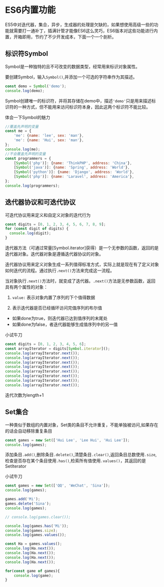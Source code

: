 # ES6内置功能

ES5中对迭代器，集合，异步，生成器的处理是欠缺的，如果想使用高级一些的功能就需要打一通补丁，插满针管才能像ES6这么灵巧，ES6版本对这些功能进行内置，开箱即用，节约了不少开发成本，下面一个一个剖析。

## 标识符Symbol

Symbol是一种独特的且不可改变的数据类型，经常用来标识对象属性。

要创建Symbol，输入`Symbol()`,并添加一个可选的字符串作为其描述。

```js
const demo = Symbol('demo');
console.log(demo);
```
Symbol创建唯一的标识符，并将其存储在demo中，描述`'demo'`只是用来描述标识符的一种方式，但不能用来访问标识符本身，因此这两个标识符不能比较。

体会一下Symbol的魅力

```js
//覆盖先声明的变量
const me = {
    'me': {name: 'lee', sex: 'man'},
    'me': {name: 'Hui', sex: 'man'},
};
console.log(me);
//不会覆盖先声明的变量
const programmers = {
    [Symbol('php')]: {name: 'ThinkPHP', address: 'China'},
    [Symbol('java')]: {name: 'Spring', address: 'World'},
    [Symbol('python')]: {name: 'Django', address: 'World'},
    [Symbol('php')]: {name: 'Laravel', address: 'America'},
};
console.log(programmers);
```

## 迭代器协议和可迭代协议

可迭代协议用来定义和自定义对象的迭代行为

```js
const digits = [0, 1, 2, 3, 4, 5, 6, 7, 8, 9];
for (const digit of digits) {
  console.log(digit);
}
```

迭代器方法（可通过常量[Symbol.iterator]获得）是一个无参数的函数，返回的是迭代器对象。迭代器对象是遵循迭代器协议的对象。

迭代器协议用来定义对象生成一系列值得标准方式，实际上就是现在有了定义对象如何迭代的流程。通过执行`.next()`方法来完成这一流程。

当对象执行`.next()`方法时，就变成了迭代器。`.next()`方法是无参数函数，返回具有两个属性的对象：

1. `value:` 表示对象内置了序列的下个值得数据

2. 表示迭代器是否已经循环访问完值序列的布尔值

* 如果done为true，则迭代器已达到值序列的末尾处
* 如果done为false，者迭代器能够生成值序列中的另一值

小试牛刀


```js
const digits = [0, 1, 2, 3, 4, 5, 6];
const arrayIterator = digits[Symbol.iterator]();
console.log(arrayIterator.next());
console.log(arrayIterator.next());
console.log(arrayIterator.next());
console.log(arrayIterator.next());
console.log(arrayIterator.next());
console.log(arrayIterator.next());
console.log(arrayIterator.next());
console.log(arrayIterator.next());
```

迭代次数为length+1

## Set集合

一种类似于数组的内置对象，Set类的条目不允许重复，不能单独被访问,如果存在的话会自动移除重复条目

```js
const games = new Set(['Hui Lee', 'Lee Hui', 'Hui Lee']);
console.log(games);
```

添加条目`.add()`,删除条目`.delete()`,清楚条目`.clear()`,返回条目总数使用`.size`,检查是否存在某个条目使用`.has()`,检索所有值使用`.values()`，其返回的是SetIterator

小试牛刀

```js
const games = new Set(['QQ', 'WeChat', 'Sina']);
console.log(games);

games.add('Mi');
games.delete('Sina');
console.log(games);

// console.log(games.clear());

console.log(games.has('Mi'));
console.log(games.size);
console.log(games.values());

const Ha = games.values();
console.log(Ha.next());
console.log(Ha.next());
console.log(Ha.next());
console.log(Ha.next());

for(const game of games){
    console.log(game);
}
```

